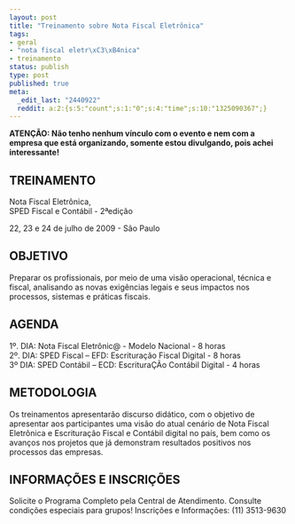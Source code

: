 ```yaml
---
layout: post
title: "Treinamento sobre Nota Fiscal Eletrônica"
tags:
- geral
- "nota fiscal eletr\xC3\xB4nica"
- treinamento
status: publish
type: post
published: true
meta:
  _edit_last: "2440922"
  reddit: a:2:{s:5:"count";s:1:"0";s:4:"time";s:10:"1325090367";}
---
```

**ATENÇÃO: Não tenho nenhum vínculo com o evento e nem com a empresa que está organizando, somente estou divulgando, pois achei interessante!**

## TREINAMENTO

Nota Fiscal Eletrônica,<br/>
SPED Fiscal e Contábil - 2ªedição

22, 23 e 24 de julho de 2009 - São Paulo

## OBJETIVO

Preparar os profissionais, por meio de uma visão operacional, técnica e fiscal, analisando as novas exigências legais e seus impactos nos processos, sistemas e práticas fiscais.

## AGENDA

1º. DIA: Nota Fiscal Eletrônic@ - Modelo Nacional - 8 horas<br/>
2º. DIA: SPED Fiscal – EFD: Escrituração Fiscal Digital - 8 horas<br/>
3º DIA: SPED Contábil – ECD: EscrituraÇÃo Contábil Digital - 4 horas

## METODOLOGIA

Os treinamentos apresentarão discurso didático, com o objetivo de apresentar aos participantes uma visão do atual cenário de Nota Fiscal Eletrônica e Escrituração Fiscal e Contábil digital no país, bem como os avanços nos projetos que já demonstram resultados positivos nos processos das empresas.

## INFORMAÇÕES E INSCRIÇÕES

Solicite o Programa Completo pela Central de Atendimento. Consulte condições especiais para grupos! Inscrições e Informações: (11) 3513-9630
